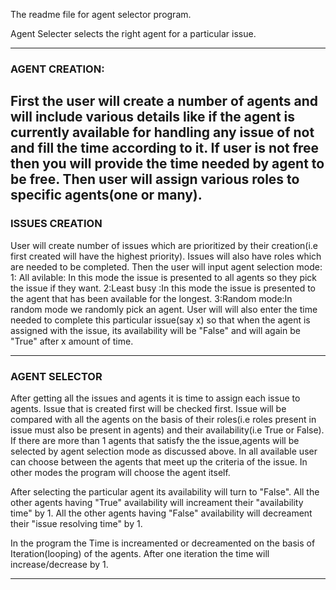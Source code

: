 The readme file for agent selector program.



Agent Selecter selects the right agent for a particular issue.

-------------------------------------

### AGENT CREATION:

First the user will create a number of agents and will include various details like if the agent is currently available for handling any issue of not and fill the time according to it. If user is not free then you will provide the time needed by agent to be free.
Then user will assign various roles to specific agents(one or many).
-------------------------------------

### ISSUES CREATION

User will create number of issues which are prioritized by their creation(i.e first created will have the highest priority).
Issues will also have roles which are needed to be completed.
Then the user will input agent selection mode:
1: All avilable: In this mode the issue is presented to all agents so they pick the issue if they want.
2:Least busy :In this mode  the issue is presented to the agent that has been available for the longest.
3:Random mode:In random mode we randomly pick an agent.
User will will also enter the time needed to complete this particular issue(say x) so that when the agent is assigned with the issue, its availability will be "False" and will again be "True" after x amount of time.

-------------------------------------

### AGENT SELECTOR

After getting all the issues and agents it is time to assign each issue to agents.
Issue that is created first will be checked first.
Issue will be compared with all the agents on the basis of their roles(i.e roles present in issue must also be present in agents) and their availability(i.e True or False).
If there are more than 1 agents that satisfy the the issue,agents will be selected by agent selection mode as discussed above.
In all available user can choose between the agents that meet up the criteria of the issue.
In other modes the program will choose the agent itself.

After selecting the particular agent its availability will turn to "False".
All the other agents having "True" availability will increament their "availability time" by 1.
All the other agents having "False" availability will decreament their "issue resolving time" by 1.

In the program the Time is increamented or decreamented on the basis of Iteration(looping) of the agents.
After one iteration the time will increase/decrease by 1.

-------------------------------------
